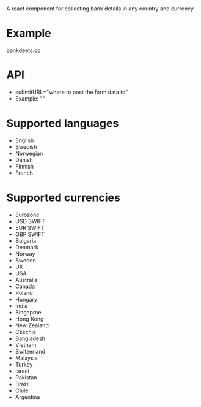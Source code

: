 # <BankDeets/>
A react component for collecting bank details in any country and currency.

# Example
bankdeets.co

# API
* submitURL="where to post the form data to"
* Example: "<BankDeets submitURL="bankdeets.co/bankdeets" />"

# Supported languages
* English
* Swedish
* Norwegian
* Danish
* Finnish
* French

# Supported currencies
* Eurozone
* USD SWIFT
* EUR SWIFT
* GBP SWIFT
* Bulgaria
* Denmark
* Norway
* Sweden
* UK
* USA
* Australia
* Canada
* Poland
* Hungary
* India
* Singaproe
* Hong Kong
* New Zealand
* Czechia
* Bangladesh
* Vietnam
* Switzerland
* Malaysia
* Turkey
* Israel
* Pakistan
* Brazil
* Chile
* Argentina